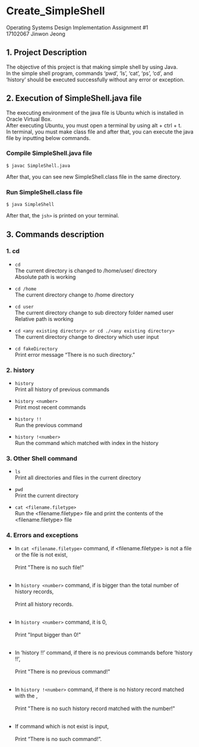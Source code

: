 # Create_SimpleShell
Operating Systems Design Implementation Assignment #1<br>
17102067 Jinwon Jeong

## 1. Project Description
The objective of this project is that making simple shell by using Java. <br>
In the simple shell program, commands ‘pwd’, ‘ls’, ‘cat’, ‘ps’, ‘cd’, and ‘history’ should be executed successfully without any error or exception. <br>

## 2. Execution of SimpleShell.java file
The executing environment of the java file is Ubuntu which is installed in Oracle Virtual Box.<br>
After executing Ubuntu, you must open a terminal by using alt + ctrl + t. <br>
In terminal, you must make class file and after that, you can execute the java file by inputting below commands.<br>
### Compile SimpleShell.java file<br>
```
$ javac SimpleShell.java
```
After that, you can see new SimpleShell.class file in the same directory.<br>
### Run SimpleShell.class file
```
$ java SimpleShell
```
After that, the ```jsh>``` is printed on your terminal.

## 3. Commands description
### 1. cd

+ ```cd```<br>
   The current directory is changed to /home/user/ directory<br>
   Absolute path is working<br>
   
+ ```cd /home```<br>
	The current directory change to /home directory<br>
    
+ ```cd user```<br>
	The current directory change to sub directory folder named user<br>
	Relative path is working<br>
    
+ ```cd <any existing directory> or cd ./<any existing directory>```<br>
	The current directory change to <any existing directory> directory which user input<br>
	
+ ```cd fakeDirectory```<br>
	Print error message “There is no such directory.”<br>
### 2. history

+ ```history```<br>
	Print all history of previous commands<br>
	
+ ```history <number>```<br>
	Print most recent <number> commands<br>
	
+ ```history !!```<br>
	Run the previous command<br>
	
+ ```history !<number>```<br>
	Run the command which matched with <number> index in the history<br>
	
### 3. Other Shell command

+ ```ls```<br>
	Print all directories and files in the current directory<br>
	
+ ```pwd```<br>
	Print the current directory<br>
	
+ ```cat <filename.filetype>```<br>
	Run the <filename.filetype> file and print the contents of the <filename.filetype> file<br>
### 4. Errors and exceptions

+ In ```cat <filename.filetype>``` command, if <filename.filetype> is not a file or the file is not exist,<br>
	<br>Print "There is no such file!"<br><br>
	
+ In ```history <number>``` command, if <number> is bigger than the total number of history records,<br>
	<br>Print all history records.<br><br>
	
+ In ```history <number>``` command, it <number> is 0,<br>
	<br>Print "Input bigger than 0!"<br><br>

+ In ‘history !!’ command, if there is no previous commands before ‘history !!’,<br>
	<br>Print "There is no previous command!"<br><br>
	
+ In ```history !<number>``` command, if there is no history record matched with the <number>, <br>
	<br>Print "There is no such history record matched with the number!"<br><br>
	
+ If command which is not exist is input,<br>
	<br>Print “There is no such command!”.<br><br>

